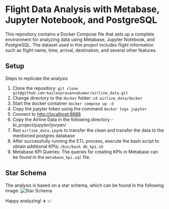 # Flight Data Analysis with Metabase, Jupyter Notebook, and PostgreSQL

This repository contains a Docker Compose file that sets up a complete environment for analyzing data using Metabase, Jupyter Notebook, and PostgreSQL. The dataset used in this project includes flight information such as flight name, time, arrival, destination, and several other features.

## Setup

Steps to replicate the analysis
1. Clone the repository:
```git clone git@github.com:kailasprasannakumar/airline_data.git```
2. Change directory to the `docker` folder:
```cd airline_data/docker```
3. Start the docker container
    ```docker compose up -d```
4. Copy the jupyter token using the command  ```docker logs jupyter```
5. Connect to [http://localhost:8888](http://localhost:8888)
6. Copy the Airline Data in the following directory -  bi_project/jupyter/jovyan/
7. Run ```airline_data.ipynb``` to transfer the clean and transfer the data to the mentioned postgres database
8. After successfully running the ETL process, execute the bash script to obtain additional KPIs: ```/bin/bash db_kpi.sh```
9. Metabase KPI Queries:
The queries for creating KPIs in Metabase can be found in the `metabase_kpi.sql` file.

## Star Schema

The analysis is based on a star schema, which can be found in the following image: ![Star Schema](Star_schema.drawio.png)


Happy analyzing! :airplane: :chart_with_upwards_trend:
